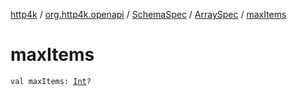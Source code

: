 [http4k](../../../index.md) / [org.http4k.openapi](../../index.md) / [SchemaSpec](../index.md) / [ArraySpec](index.md) / [maxItems](./max-items.md)

# maxItems

`val maxItems: `[`Int`](https://kotlinlang.org/api/latest/jvm/stdlib/kotlin/-int/index.html)`?`